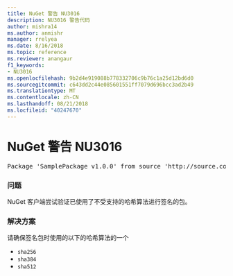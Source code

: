 ```yaml
---
title: NuGet 警告 NU3016
description: NU3016 警告代码
author: mishra14
ms.author: anmishr
manager: rrelyea
ms.date: 8/16/2018
ms.topic: reference
ms.reviewer: anangaur
f1_keywords:
- NU3016
ms.openlocfilehash: 9b2d4e919088b778332706c9b76c1a25d12bd6d0
ms.sourcegitcommit: c643dd2c44e085601551ff7079d696bcc3ad2b49
ms.translationtype: MT
ms.contentlocale: zh-CN
ms.lasthandoff: 08/21/2018
ms.locfileid: "40247670"
---
```

# <a name="nuget-warning-nu3016"></a>NuGet 警告 NU3016

<pre>Package 'SamplePackage v1.0.0' from source 'http://source.com/index.json': The package hash uses an unsupported hash algorithm.</pre>

### <a name="issue"></a>问题

NuGet 客户端尝试验证已使用了不受支持的哈希算法进行签名的包。


### <a name="solution"></a>解决方案

请确保签名包时使用的以下的哈希算法的一个 
* `sha256`
* `sha384`
* `sha512`


